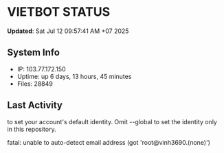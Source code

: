 # VIETBOT STATUS
**Updated**: Sat Jul 12 09:57:41 AM +07 2025

## System Info
- IP: 103.77.172.150
- Uptime: up 6 days, 13 hours, 45 minutes
- Files: 28849

## Last Activity

to set your account's default identity.
Omit --global to set the identity only in this repository.

fatal: unable to auto-detect email address (got 'root@vinh3690.(none)')
